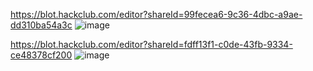 https://blot.hackclub.com/editor?shareId=99fecea6-9c36-4dbc-a9ae-dd310ba54a3c
![image](https://github.com/user-attachments/assets/0bb55837-0df7-4884-a166-f46da5db37e2)

https://blot.hackclub.com/editor?shareId=fdff13f1-c0de-43fb-9334-ce48378cf200
![image](https://github.com/user-attachments/assets/b9a1bfc2-428b-4ae3-9e70-92c4a64d5099)

